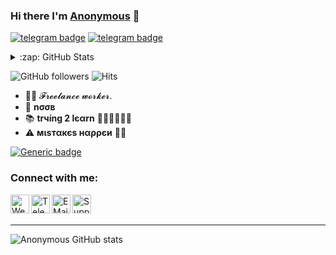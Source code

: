 ### Hi there I'm [Anonymous](https://telegram.dog/BeyTG) 👋

[![telegram badge](https://img.shields.io/badge/🄽🄸🄲🄺🄵🅄🅁🅈-30302f?style=for-the-badge&logo=telegram)](https://telegram.dog//BeyTG)
[![telegram badge](https://img.shields.io/badge/🄼🄾🅅🄸🄴🄲🄻🅄🄱-30302f?style=for-the-badge)](https:///BeyTG)


<details>
 
 <summary>:zap: GitHub Stats</summary>

[![Anonymous Readme Card](https://github-readme-stats-dulquer9.vercel.app/api/pin/?username=Ghostmailer&repo=github-readme-stats)](https://github.com/Ghostmailer)

[![Top Langs](https://github-readme-stats-dulquer9.vercel.app/api/top-langs/?username=Ghostmailer&layout=compact)](https://github.com/Ghostmailer)

</details>

![GitHub followers](https://img.shields.io/github/followers/Ghostmailer?style=social)      ![Hits](https://hits.seeyoufarm.com/api/count/incr/badge.svg?url=https://github.com/Ghostmailer/)

- 👨‍💼 𝓕𝓻𝓮𝓮𝓵𝓪𝓷𝓬𝓮  𝔀𝓸𝓻𝓴𝓮𝓻.
- 🌚 <b>nσσв</b>
- 📚 <b>trчíng 2 lєαrn</b> 🚶🏻‍♂️🚶🏻‍♂️
- ⚠️ <b>мιѕтαкєѕ нαρρєи</b> 🤷‍♂️


[![Generic badge](https://img.shields.io/badge/ForㅤMo꒦꒐ꏂꇙ..ㅤping@-Anonymous-RED.svg)](https://telegram.dog/BeyTG) 


### Connect with me:

[<img align="left" alt="Website" width="30px" src="https://img.icons8.com/color/48/000000/domain--v1.png" />][website]
[<img align="left" alt="Telegram" width="30px" src="https://img.icons8.com/dusk/64/000000/telegram-app.png" />][telegram]
[<img align="left" alt="E Mail" width="30px" src="https://img.icons8.com/dusk/64/000000/email.png" />][email]
[<img align="left" alt="Support" width="30px" src="https://img.icons8.com/cotton/64/000000/laptop-coding.png" />][support]

<br />

<br />

---

![Anonymous GitHub stats]( https://github-readme-stats-dulquer9.vercel.app/api?username=Ghostmailer&theme=algolia&show_icons=true)

[website]: https://visi.tk/professor
[hmm]: https://telegram.dog/TroJanzHEX
[telegram]: https://telegram.dog/TheUnusualPsychopath
[email]: mailto:vradithyan8@gmail.com
[support]: https://telegram.dog/TroJanzSupport
[done]: https://github.com/TroJanzHEX
